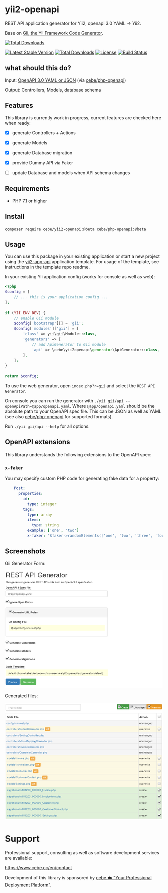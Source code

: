 # yii2-openapi

REST API application generator for Yii2, openapi 3.0 YAML -> Yii2.

Base on [Gii, the Yii Framework Code Generator](https://www.yiiframework.com/extension/yiisoft/yii2-gii).

[![Total Downloads](https://poser.pugx.org/phpunit/phpunit/downloads)](https://packagist.org/packages/phpunit/phpunit)

[![Latest Stable Version](https://poser.pugx.org/cebe/yii2-openapi/v/stable)](https://packagist.org/packages/cebe/yii2-openapi)
[![Total Downloads](https://poser.pugx.org/cebe/yii2-openapi/downloads)](https://packagist.org/packages/cebe/yii2-openapi)
[![License](https://poser.pugx.org/cebe/yii2-openapi/license)](https://packagist.org/packages/cebe/yii2-openapi)
[![Build Status](https://travis-ci.org/cebe/yii2-openapi.svg?branch=master)](https://travis-ci.org/cebe/yii2-openapi)

## what should this do?

Input: [OpenAPI 3.0 YAML or JSON](https://github.com/OAI/OpenAPI-Specification#the-openapi-specification) (via [cebe/php-openapi](https://github.com/cebe/php-openapi))

Output: Controllers, Models, database schema

## Features

This library is currently work in progress, current features are checked here when ready:

- [x] generate Controllers + Actions
- [x] generate Models
- [x] generate Database migration
- [x] provide Dummy API via Faker

- [ ] update Database and models when API schema changes

## Requirements

- PHP 7.1 or higher


## Install

    composer require cebe/yii2-openapi:@beta cebe/php-openapi:@beta

## Usage

You can use this package in your existing application or start a new project using the
[yii2-app-api](https://github.com/cebe/yii2-app-api) application template.
For usage of the template, see instructions in the template repo readme.

In your existing Yii application config (works for console as well as web):

```php
<?php
$config = [
    // ... this is your application config ...
];

if (YII_ENV_DEV) {
    // enable Gii module
    $config['bootstrap'][] = 'gii';
    $config['modules']['gii'] = [
        'class' => yii\gii\Module::class,
        'generators' => [
            // add ApiGenerator to Gii module
            'api' => \cebe\yii2openapi\generator\ApiGenerator::class,
        ],
    ];
}

return $config;
```

To use the web generator, open `index.php?r=gii` and select the `REST API Generator`.

On console you can run the generator with `./yii gii/api --openApiPath=@app/openapi.yaml`. Where `@app/openapi.yaml` should be the absolute path to your OpenAPI spec file. This can be JSON as well as YAML (see also [cebe/php-openapi](https://github.com/cebe/php-openapi/) for supported formats).

Run `./yii gii/api --help` for all options.


## OpenAPI extensions

This library understands the following extensions to the OpenAPI spec:

### `x-faker`

You may specify custom PHP code for generating fake data for a property:

```yaml
    Post:
      properties:
        id:
          type: integer
        tags:
          type: array
          items:
            type: string
          example: ['one', 'two']
          x-faker: "$faker->randomElements(['one', 'two', 'three', 'four'])"
```


## Screenshots

Gii Generator Form:

![Gii Generator Form](doc/screenshot-form.png)

Generated files:

![Gii Generated Files](doc/screenshot-files.png)


# Support

Professional support, consulting as well as software development services are available:

https://www.cebe.cc/en/contact

Development of this library is sponsored by [cebe.:cloud: "Your Professional Deployment Platform"](https://cebe.cloud).
